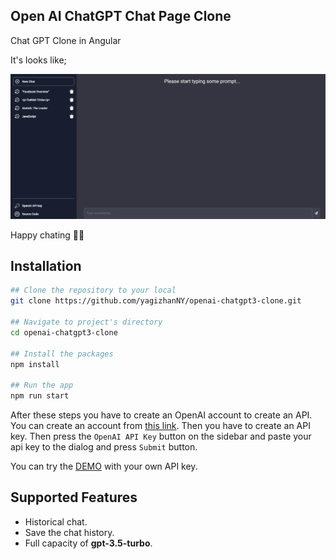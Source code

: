 ## Open AI ChatGPT Chat Page Clone

Chat GPT Clone in Angular

It's looks like;

![main_screen](./screenshots/main_screen.png)

Happy chating 🤟🏻

## Installation

```bash
## Clone the repository to your local
git clone https://github.com/yagizhanNY/openai-chatgpt3-clone.git

## Navigate to project's directory
cd openai-chatgpt3-clone

## Install the packages
npm install

## Run the app
npm run start
```

After these steps you have to create an OpenAI account to create an API. You can create an account from [this link](https://openai.com/api/). Then you have to create an API key. Then press the `OpenAI API Key` button on the sidebar and paste your api key to the dialog and press `Submit` button.

You can try the [DEMO](https://chatgpt-clone-yny.web.app/) with your own API key.

## Supported Features

- Historical chat.
- Save the chat history.
- Full capacity of **gpt-3.5-turbo**.
